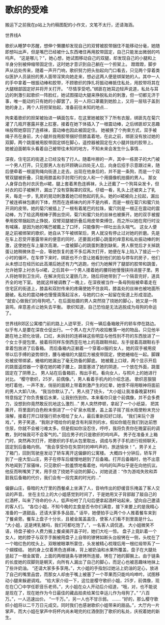 # 歌织的受难

搬运下之前我在p站上为约稿图配的小作文，文笔不太行，还请海涵。 

世界线A

歌织从睡梦中苏醒，想伸个懒腰却发现自己的双臂被胶带捆住不能移动分毫，她随即想叫出声，但是嘴巴已经被什么东西堵住再用胶带固定，自己只能发出微弱的呜呜声。
“这是哪儿？”，她心想，她试图移动自己的双腿，却发现自己的小腿和上半身分别被伸缩带固定住，这时她才意识到自己躺在一个担架上。
蹬蹬蹬，脚步声从远处传来，随着一声开门响，歌织努力把头抬起向门口看去，只见两个穿着类似医护人员装扮的男人面带淫笑向她走来，想必这两人便是绑架她的人。其中一人的手中拿着一根振动棒和胶带，不顾歌织的挣扎将振动棒抵住私处，用胶带将其在大腿根部固定好并将开关打开。
“尽情享受吧。”绑匪在她耳边轻声说道，私处与耳边的刺激引起歌织一阵脸红，她试图摆动大腿来挣脱私处的刺激，但一切都无济于事，唯一能动的只有她的小脚罢了。另一人将口罩戴到她脸上，又将一层毯子盖到她的身上，两个人将担架抬起，准备前往未知的地点…

拘束着歌织的担架被抬进一辆面包车，在这里她被脱下了所有衣服，绑匪先在菊穴灌了几瓶开塞露并塞上肛塞，接着在她下体插入了一根震动棒，之后绑匪却又恶趣味般帮她穿回了连裤袜，震动棒也因此被固定住。
她被换了个拘束方式，双手被绳子吊在身前，大小腿并拢用胶带捆好但膝盖着地，在此之前，绑匪没有放过她的双脚，两个跳蛋被用胶带固定绑在脚心，遥控器被固定在大小腿并拢的胶带上。
她被迫面朝车头看着自己被带往未知的地方，不知未来会发生什么事情…

深夜，住宅区的街道上已经没有了行人。随着咔擦的一声，其中一栋房子的大门被一个男人打开。只见那男人左右环顾确认四处无人后，向身后招手示意跟过来，随后便牵着一根遛狗绳向街道上走去。出现在他身后的，并不是一条狗，而是一个双臂双腿被折叠，只能用膝盖和手肘爬行的女人和一个用摄像机拍摄的男人。
那女人身穿白色衬衣灰色ol裙，腿上套着黑色连裤袜，头上还戴了一个狗耳朵发卡，但衬衣的扣子被解开，漏出了没有穿胸罩的双乳。仔细一看，乳头上还被夹上了乳夹，每走一步，乳房的晃动刺激着她已经勃起的乳头。她的ol裙被向上拉起，漏出了被连裤袜包裹的下体，然而在连裤袜内的并不是内裤，而是一根在菊穴和蜜穴处开洞的皮带。她的菊穴被插上了一根有着尾巴的拉珠，蜜穴则是一根正在震动的震动棒，为了给这两根棒子腾出空间，菊穴和蜜穴处的丝袜也被撕开。她的双手被握拳用胶带捆起防止挣脱，双臂双腿被折叠后用皮带束缚住，而之所以她在爬行时没有喊痛，是因为她的嘴巴被戴上了口环，只能像狗一样吐出舌头喘气。
这女人便是之前被绑架的歌织，她自从下午被绑架后，男人就没有停止过对她的折磨。先是在车上忍受开塞露带来的便意的同时，还要面对脚心跳蛋的痒意和私处振动棒的刺激，这使她在车上屡次高潮，一度被脚心的跳蛋刺激到缺氧，男人察觉后才关掉跳蛋让她稍微休息一会，等她恢复的差不多后再次打开，她便在车上陷入了接近一个小时的循环。在车停下来时，绑匪也不介意让她看到他们的脸与停车的房子，他们从未想过在经历如此高潮后她还有力气逃跑，他们为她解开了腿部的胶带和跳蛋，允许她穿上衬衣与ol裙，之后其中一个男人搂着她的腰将她慢慢挟持进屋子里。男人将她带到卫生间，在解决完后又灌肠几次，随后将她带到了一个隔音完好，道具齐全的地下室。
她就这样被调教了一晚上，在深夜被当作一条母狗般被牵着走在住宅区的街道上，膝盖和双肘传来的疼痛使她不住哀鸣，膝盖处的丝袜也被地面所磨破。私处的震动棒也慢慢滴落起淫水，与她的口水一起留在街道上形成湿迹。
“就安心做我们的母狗吧。”，在后面拍摄的男人突然挠了挠她的脚心，她又是一阵哀鸣，痒意差点让她失去平衡。
歌织知道，自己恐怕是无法逃脱成为母狗的命运了。 

世界线B郊区公寓楼门前的路上人迹罕至，只有一辆后备箱敞开的轿车停在路边。似乎有人是要在深夜仓促出行。一个男人在大厅内收拾散落一地的物品，只见他半跪在地上把化妆镜，口红，未拆封的连裤袜这些明显与他性别不符的东西放进了一个女士手提包里。接着将同样东倒西歪在地上的高跟鞋拎起，左手提着高跟鞋右手拿着包放进了后备箱。
而后备箱内正躺着一个穿着ol服的女人，她的双手被用皮带以后手缚的姿势绑住，腰与蜷缩的大腿后方被皮带固定，使她蜷缩在一起。脚踝处被皮带绑紧，蜷缩的她漏出了毫无防备的脚底。
她被戴上口球，两个显示开启的跳蛋遥控器一个塞在她的裙子腰上，跳蛋塞进了她的阴道，一个放在外面，跳蛋固定在了阴蒂上。
男人站在后备箱前，掏出手机，看向女人，与照片上的她进行对比。
“樱守歌织，25岁，前偶像。”，男人看着手机内的介绍念道。
歌织恶狠狠地盯着他，一声不发，俏丽的面颊上带着刺激产生的红晕，她恨不得用眼神将面前的男人大卸八块。
“我当你默认了。”，男人挠了挠头，“大小姐让我准备晚宴材料特意指定了你负责餐后水果，让我别伤到你。本来看你只是个前偶像，并不会多费力，没想到你竟然敢反抗地这么激烈…”
男人突然停顿，拿起了一个小纸袋，
把其撕开，将里面的白色粉末倒进了一个矿泉水瓶里，盖上盖子摇了摇水瓶使粉末充分溶解，接着打开口球强行把水喂给了女人，最后重新扣好口球。
“我们来玩个游戏，”，男子笑道，“我刚才喂给你的是含有利尿剂的水，假如你能在我们到达前憋住尿，你就不会被刁难太多。但是假如你没忍住，哼哼，我将负责你在晚宴前的调教，到时候我可不会客气的。”
回应男子的只是歌织的呜呜声。
男子在准备关上箱门时，突然再次打开，把歌织的手机从包里取出，调成与男子手机进行视频聊天，固定到后备箱内侧。
“我会享受你在失禁时的呻吟声的，旅途愉快！”，男子关上了箱门，回到驾驶座发动了轿车离开这偏僻的公寓楼。
大概四十分钟后，轿车开到了一座大型山庄，男子在停车后缓慢地趟到了后备箱。打开后备箱时，他不出意外地闻到了尿骚味，只见歌织一脸羞愤地看着他，呜呜的叫声似乎是在向他抗议。
他反而咧嘴笑了笑，用手挠了挠她不设防的脚心，对她说道：“作为游戏失败和弄脏我后备箱的代价，我们会有一段完美的时光的…”

偏僻山庄，昏暗的大厅里的西餐桌上坐满了人，音响传出的舒缓音乐掩盖了客人交谈的声音。
坐在主位上的大小姐感觉到时间了，于是她用叉子背部敲了敲自己的红酒杯，叫来了待命的仆人，低声吩咐了几句后便拿起酒杯站起来，望向自己邀请的客人们。
“各位小姐，不知今晚的主食是否令你们满意，接下来要上的是我精心准备的一道甜品，还请大家多多品尝。”
话毕，她便拍手让两个仆人推着餐车来到了餐桌旁。餐车上盘子十分长，且被金属盖盖住，使客人们看不到里面是什么。
“大小姐，这是烤乳猪吗，我们可都吃饱了。”，一名客人调侃道。
大小姐微笑不语，待盘子被仆人费力搬上餐桌揭开盖子时，她们大吃一惊。
盘子上竟趴着一个女人，她的脖子与双手手腕被用盘子上自带的镣铐如断头台般铐在一侧，头枕在了一个暗红色的枕头上。双眼被眼罩所蒙住，头发被精心梳理后用一根红缎带系了一个蝴蝶结。
她的身上仅着黑色连裤袜，背上被奶油和水果所覆盖，盘子在大腿处竖起了一根金属管，上面的两根链条与镣铐所连接，铐在了她的脚腕上。由于链条的长度她的双脚则是朝天，向所有人漏出了自己的脚心，而足心也被恶趣味地抹上了些许奶油。
“还请大家多多享用。”，大小姐的手指划过她沾上奶油的足心，放进了自己的嘴里品尝，而那女人却由于嘴上被塞了一个苹果而只能呜呜呻吟，试图移动小腿来躲避调戏。
“给大家介绍一下，这位是樱守歌织小姐，25岁，前偶像，现在在〇〇中学任职音乐老师。”，大小姐在众人开动后介绍道，“哦，对，也不能说是现在了，现在她作为今日最佳的藏品拍卖给某位幸运儿作为母狗了。”
“八百万。”，一人迅速出价。
“一千万。”，另一人也不甘示弱。
…….
“好的，那么樱守歌织小姐将以二千万日元成交。同时我们也感谢歌织小姐带来的甜品。”，大厅内一片掌声，而大小姐在掌声中将杯内尚未喝完的红酒倒到了歌织的私处，庆祝着她的新生。

